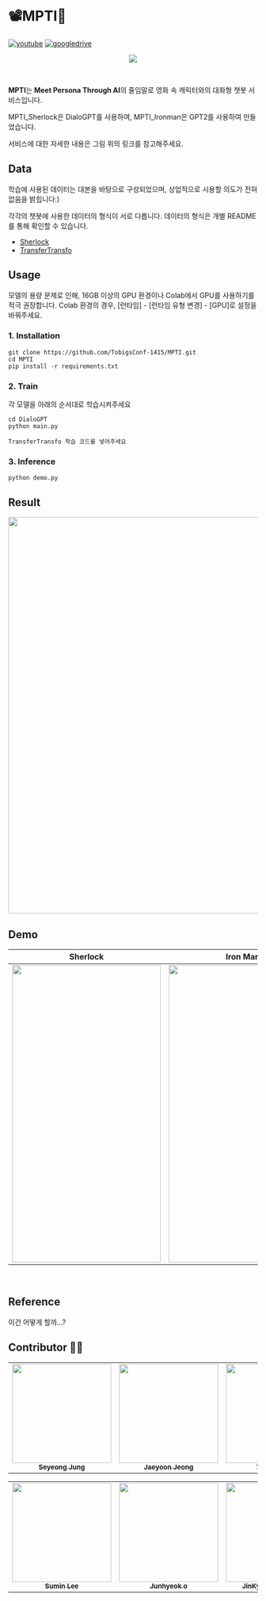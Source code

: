 # 📽MPTI💬

[![youtube](https://img.shields.io/badge/Youtube-Link-red)](https://www.youtube.com/watch?v=scf4inappd0)
[![googledrive](https://img.shields.io/badge/report-Link-lightgrey)](https://drive.google.com/file/d/1nOoLmBtZVpWTP0ulrS6AYi4XEp5voJbB/view?usp=sharing)

<p align="center"><img src="https://user-images.githubusercontent.com/68625698/125901312-d549f7e1-e7da-4b35-9ba7-aa4ddff46e40.PNG"></p>
<br>

**MPTI**는 **Meet Persona Through AI**의 줄임말로 영화 속 캐릭터와의 대화형 챗봇 서비스입니다.

MPTI_Sherlock은 DialoGPT를 사용하여, MPTI_Ironman은 GPT2를 사용하여 만들었습니다.

서비스에 대한 자세한 내용은 그림 위의 링크를 참고해주세요.

## Data

학습에 사용된 데이터는 대본을 바탕으로 구성되었으며, 상업적으로 시용할 의도가 전혀 없음을 밝힙니다:)

각각의 챗봇에 사용한 데이터의 형식이 서로 다릅니다. 데이터의 형식은 개별 README를 통해 확인할 수 있습니다.

* [Sherlock]()
* [TransferTransfo]()

## Usage

모델의 용량 문제로 인해, 16GB 이상의 GPU 환경이나 Colab에서 GPU를 사용하기를 적극 권장합니다. Colab 환경의 경우, [런타임] - [런타임 유형 변경] - [GPU]로 설정을 바꿔주세요.

### 1. Installation
```
git clone https://github.com/TobigsConf-1415/MPTI.git
cd MPTI
pip install -r requirements.txt
```

### 2. Train

각 모델을 아래의 순서대로 학습시켜주세요
```
cd DialoGPT
python main.py
```

```
TransferTransfo 학습 코드를 넣어주세요
```

### 3. Inference
```
python demo.py
```

## Result

<img src="https://user-images.githubusercontent.com/68625698/125901038-09626877-2371-423e-8533-bbec6a1880f2.PNG" width="800">
<br>

## Demo

| Sherlock | Iron Man |
|---|---|
|<img src="images/sherlock_sample.gif" width="300" height="600">|<img src="images/ironman_sample.gif" width="300" height="600">|
<br>

## Reference
이건 어떻게 할까...?

## Contributor 🕵️‍♂️
<!-- ALL-CONTRIBUTORS-LIST:START - Do not remove or modify this section -->
<!-- prettier-ignore-start -->
<!-- markdownlint-disable -->

<table>
  <tr>
    <td align="center"><a href="https://github.com/Seyoung-Jung"><img src="https://user-images.githubusercontent.com/68625698/125951458-637a621f-e823-4b96-95d6-1a5cc62b3714.jpg" width="200" height="200"><br /><sub><b>Seyeong Jung</b></sub></td>
    <td align="center"><a href="https://github.com/Jeong-JaeYoon"><img src="https://user-images.githubusercontent.com/68625698/125892690-46621db4-d033-4fa3-a320-eceb52610eb8.jpg" width="200" height="200"><br /><sub><b>Jaeyoon Jeong</b></sub></td>
    <td align="center"><a href="https://github.com/Taehee-K"><img src="https://user-images.githubusercontent.com/68283760/125950085-509a9fe9-4dac-48dc-a8a2-ded2a4bd9f63.jpg" width="200" height="200"><br /><sub><b>Taehee Kim</b></sub></td>
  </tr>
</table>

<table>
  <tr>
    <td align="center"><a href="https://github.com/ltnalsxl"><img src="https://user-images.githubusercontent.com/68283760/125949586-bcf6297e-4840-4b0d-8eda-bad8b90d54b1.jpg" width="200" height="200"><br /><sub><b>Sumin Lee</b></sub></td>
    <td align="center"><a href="https://github.com/Junhyeok1015"><img src="https://user-images.githubusercontent.com/68625698/125951568-a6a08603-b5b0-4230-8a04-5cc80641cab4.jpg" width="200" height="200"><br /><sub><b>Junhyeok o</b></sub></td>
    <td align="center"><a href="https://github.com/hbjk0305"><img src="https://user-images.githubusercontent.com/68283760/125949229-81d9fad7-aba3-4754-af14-342ca9e22d7e.jpg"
 width="200" height="200"><br /><sub><b>JinKyeong Hwangbo</b></sub></td>
  </tr>
</table>
